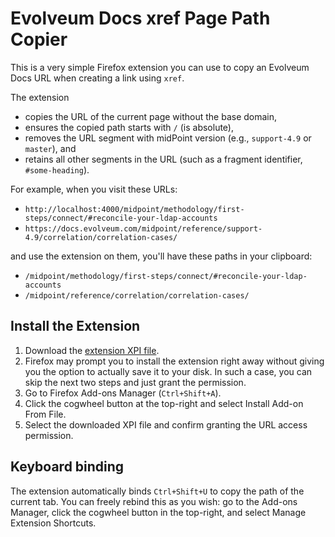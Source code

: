 # Evolveum Docs xref Page Path Copier

This is a very simple Firefox extension you can use to copy an Evolveum Docs URL when creating a link using `xref`.

The extension 

- copies the URL of the current page without the base domain,
- ensures the  copied path starts with `/` (is absolute),
- removes the URL segment with midPoint version (e.g., `support-4.9` or `master`), and
- retains all other segments in the URL (such as a fragment identifier, `#some-heading`).

For example, when you visit these URLs:

- `http://localhost:4000/midpoint/methodology/first-steps/connect/#reconcile-your-ldap-accounts`
- `https://docs.evolveum.com/midpoint/reference/support-4.9/correlation/correlation-cases/`

and use the extension on them, you'll have these paths in your clipboard:

- `/midpoint/methodology/first-steps/connect/#reconcile-your-ldap-accounts`
- `/midpoint/reference/correlation/correlation-cases/`

## Install the Extension

1. Download the [extension XPI file](./evodocs-xref-page-path-copier_26c3c576a5ab4c008ade-1.0.xpi).
1. Firefox may prompt you to install the extension right away without giving you the option to actually save it to your disk. In such a case, you can skip the next two steps and just grant the permission.
1. Go to Firefox Add-ons Manager (`Ctrl+Shift+A`).
1. Click the cogwheel button at the top-right and select Install Add-on From File.
1. Select the downloaded XPI file and confirm granting the URL access permission.

## Keyboard binding

The extension automatically binds `Ctrl+Shift+U` to copy the path of the current tab. You can freely rebind this as you wish:
go to the Add-ons Manager, click the cogwheel button in the top-right, and select Manage Extension Shortcuts.

